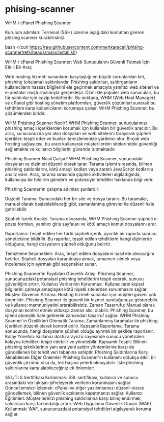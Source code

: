 # phising-scanner
WHM / cPanel Phishing Scanner

Kurulum adımları:
Terminal (SSH) üzerine aşağıdaki komutları girerek phising scanner kurabilirsiniz.

bash <(curl https://raw.githubusercontent.com/mertkaracali/phising-scanner/refs/heads/main/install.sh)


WHM / cPanel Phishing Scanner: Web Sunucularını Güvenli Tutmak İçin Etkili Bir Araç

Web hosting hizmeti sunanların karşılaştığı en büyük sorunlardan biri, phishing (oltalama) saldırılarıdır. Phishing saldırıları, saldırganların kullanıcıların hassas bilgilerini ele geçirmek amacıyla yanıltıcı web siteleri ve e-postalar oluşturmalarıyla gerçekleşir. Özellikle popüler web sunucuları, bu tür saldırılar için cazip hedeflerdir. Bu noktada, WHM (Web Host Manager) ve cPanel gibi hosting yönetim platformları, güvenlik çözümleri sunarak bu tehditlere karşı kullanıcılarını korumaya çalışır. WHM Phishing Scanner, bu çözümlerden biridir.

WHM Phishing Scanner Nedir?
WHM Phishing Scanner, sunucularınızı phishing amaçlı içeriklerden korumak için kullanılan bir güvenlik aracıdır. Bu araç, sunucunuzda yer alan dosyaları ve web sitelerini tarayarak şüpheli içerikleri tespit eder ve bunları temizlemenize yardımcı olur. Birçok web hosting sağlayıcısı, bu aracı kullanarak müşterilerinin sitelerindeki güvenliği sağlamakta ve kullanıcı bilgilerini güvende tutmaktadır.

Phishing Scanner Nasıl Çalışır?
WHM Phishing Scanner, sunucudaki dosyaları ve dizinleri düzenli olarak tarar. Tarama işlemi sırasında, bilinen phishing şablonlarını, kötü amaçlı kodları veya zararlı JavaScript kodlarını analiz eder. Araç, tarama sırasında şüpheli aktiviteleri algıladığında, kullanıcıya bir bildirim gönderir ve potansiyel tehditler hakkında bilgi verir.

Phishing Scanner'ın çalışma adımları şunlardır:

Düzenli Tarama: Sunucudaki her bir site ve dosya taranır. Bu taramalar, manuel olarak başlatılabileceği gibi, zamanlanmış görevler ile düzenli hale getirilebilir.

Şüpheli İçerik Analizi: Tarama esnasında, WHM Phishing Scanner şüpheli e-posta formları, yanıltıcı giriş sayfaları ve kötü amaçlı komut dosyalarını arar.

Raporlama: Tespit edilen her türlü şüpheli içerik, ayrıntılı bir raporla sunucu yöneticisine bildirilir. Bu raporlar, tespit edilen tehditlerin hangi dizinlerde olduğunu, hangi dosyaların şüpheli olduğunu belirtir.

Temizleme Seçenekleri: Araç, tespit edilen dosyaların nasıl ele alınacağını belirler. Şüpheli dosyaları karantinaya almak, tamamen silmek veya incelemek için ayırmak gibi seçenekler sunar.

Phishing Scanner'ın Faydaları
Güvenlik Artışı: Phishing Scanner, sunucunuzdaki potansiyel phishing tehditlerini tespit ederek, sunucu güvenliğini artırır.
Kullanıcı Verilerinin Korunması: Kullanıcıların kişisel bilgilerini çalmayı amaçlayan kötü niyetli sitelerden korunmasını sağlar.
Müşteri Güvenini Artırma: Hosting hizmeti sunanlar için müşteri güveni çok önemlidir. Phishing Scanner ile güvenli bir hizmet sunduğunuzu gösterebilir ve kullanıcı memnuniyetini artırabilirsiniz.
Zaman Tasarrufu: Manuel olarak dosyaları kontrol etmek oldukça zaman alıcı olabilir. Phishing Scanner, bu işlemi otomatik hale getirerek zamandan tasarruf sağlar.
WHM Phishing Scanner'ın Özellikleri
Otomatik Tarama: Zamanlanmış taramalar ile phishing içerikleri düzenli olarak kontrol edilir.
Kapsamlı Raporlama: Tarama sonucunda, hangi dosyaların şüpheli olduğu ayrıntılı bir şekilde raporlanır.
Kolay Yönetim: Kullanıcı dostu arayüzü sayesinde sunucu yöneticileri kolayca tehditleri tespit edebilir ve yönetebilir.
Kapsamlı Tespit: Bilinen phishing tekniklerinin yanı sıra yeni saldırı yöntemlerine karşı da güncellenen bir tehdit veri tabanına sahiptir.
Phishing Saldırılarına Karşı Alınabilecek Diğer Önlemler
Phishing Scanner'ın kullanımı oldukça etkili bir güvenlik çözümü olsa da, tek başına yeterli olmayabilir. İşte phishing saldırılarına karşı alabileceğiniz ek önlemler:

SSL/TLS Sertifikası Kullanmak: SSL sertifikası, kullanıcı ve sunucu arasındaki veri akışını şifreleyerek verilerin korunmasını sağlar.
Güncellemeleri İzlemek: cPanel ve diğer yazılımlarınızı düzenli olarak güncellemek, bilinen güvenlik açıklarını kapatmanızı sağlar.
Kullanıcı Eğitimleri: Müşterilerinizi phishing saldırılarına karşı bilinçlendirmek, saldırılara karşı farkındalığı artırır.
Web Uygulama Güvenlik Duvarı (WAF) Kullanmak: WAF, sunucunuzdaki potansiyel tehditleri algılayarak koruma sağlar.
